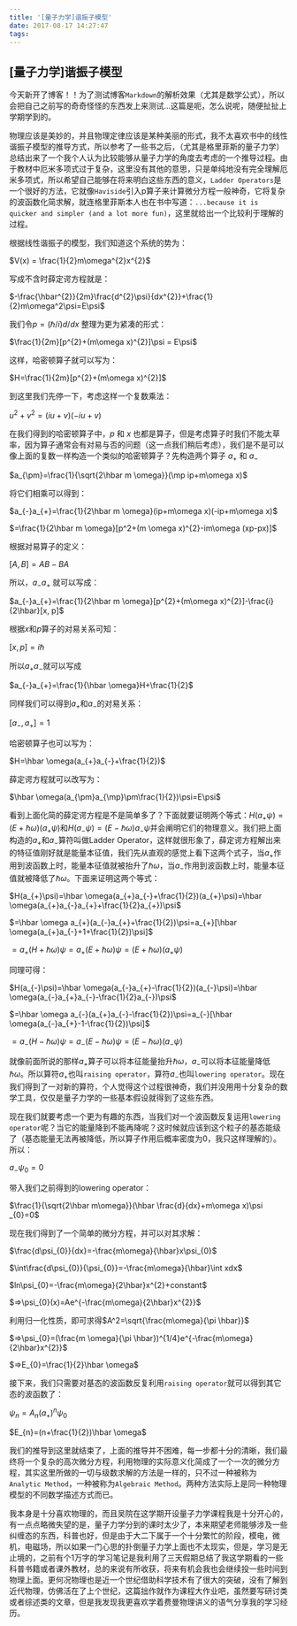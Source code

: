 ```yaml
---
title: '[量子力学]谐振子模型'
date: 2017-08-17 14:27:47
tags:
---
```


## [量子力学]谐振子模型

<link rel="stylesheet" href="https://cdnjs.cloudflare.com/ajax/libs/KaTeX/0.5.1/katex.min.css">

<link rel="stylesheet" href="https://cdn.jsdelivr.net/github-markdown-css/2.2.1/github-markdown.css"/>

今天新开了博客！！为了测试博客`Markdown`的解析效果（尤其是数学公式），所以会把自己之前写的奇奇怪怪的东西发上来测试...这篇是呃，怎么说呢，随便扯扯上学期学到的。

<!--more-->

物理应该是美妙的，并且物理定律应该是某种美丽的形式，我不太喜欢书中的线性谐振子模型的推导方式，所以参考了一些书之后，（尤其是格里菲斯的量子力学）总结出来了一个我个人认为比较能够从量子力学的角度去考虑的一个推导过程。由于教材中厄米多项式过于复杂，这里没有其他的意思，只是单纯地没有完全理解厄米多项式，所以希望自己能够在将来明白这些东西的意义，`Ladder Operators`是一个很好的方法，它就像`Haviside`引入p算子来计算微分方程一般神奇，它将复杂的波函数化简求解，就连格里菲斯本人也在书中写道：`...because it is quicker and simpler (and a lot more fun)`，这里就给出一个比较利于理解的过程。

根据线性谐振子的模型，我们知道这个系统的势为：

$V(x) = \frac{1}{2}m\omega^{2}x^{2}$

写成不含时薛定谔方程就是：

$-\frac{\hbar^{2}}{2m}\frac{d^{2}\psi}{dx^{2}}+\frac{1}{2}m\omega^2\psi=E\psi$

我们令$p=(\hbar/i)d/dx$ 整理为更为紧凑的形式：

$\frac{1}{2m}[p^{2}+(m\omega x)^{2}]\psi = E\psi$

这样，哈密顿算子就可以写为：

$H=\frac{1}{2m}[p^{2}+(m\omega x)^{2}]$

到这里我们先停一下，考虑这样一个复数乘法：

$u^{2}+v^{2}=(iu+v)(-iu+v)$

在我们得到的哈密顿算子中，$p$ 和 $x$ 也都是算子，但是考虑算子时我们不能太草率，因为算子通常会有对易与否的问题（这一点我们稍后考虑），我们是不是可以像上面的复数一样构造一个类似的哈密顿算子？先构造两个算子 $a_+$ 和 $a_{-}$

$a_{\pm}=\frac{1}{\sqrt{2\hbar m \omega}}(\mp ip+m\omega x)$

将它们相乘可以得到：

$a_{-}a_{+}=\frac{1}{2\hbar m \omega}(ip+m\omega x)(-ip+m\omega x)$

$=\frac{1}{2\hbar m \omega}[p^2+(m \omega x)^{2}-im\omega (xp-px)]$

根据对易算子的定义：

$[A, B]=AB-BA$

所以，$a_{-}a_{+}$ 就可以写成：

$a_{-}a_{+}=\frac{1}{2\hbar m \omega}[p^{2}+(m\omega x)^{2}]-\frac{i}{2\hbar}[x, p]$

根据$x$和$p$算子的对易关系可知：

$[x, p] = i\hbar$

所以$a_{+}a_{-}$就可以写成

$a_{-}a_{+}=\frac{1}{\hbar \omega}H+\frac{1}{2}$

同样我们可以得到$a_{+}$和$a_{-}$的对易关系：

$[a_{-}, a_{+}] = 1$

哈密顿算子也可以写为：

$H=\hbar \omega(a_{+}a_{-}+\frac{1}{2})$

薛定谔方程就可以改写为：

$\hbar \omega(a_{\pm}a_{\mp}\pm\frac{1}{2})\psi=E\psi$

看到上面化简的薛定谔方程是不是简单多了？下面就要证明两个等式：$H(a_{+}\psi)=(E+\hbar \omega)(a_{+}\psi)$和$H(a_{-}\psi)=(E-\hbar \omega)a_{-}\psi$并会阐明它们的物理意义。我们把上面构造的$a_{+}$和$a_{-}$算符叫做Ladder Operator，这样就很形象了，薛定谔方程解出来的特征值刚好就是能量本征值，我们先从直观的感觉上看下这两个式子，当$a_{+}$作用到波函数上时，能量本征值就被抬升了$\hbar \omega$，当$a_{-}$作用到波函数上时，能量本征值就被降低了$\hbar \omega$。下面来证明这两个等式：

$H(a_{+}\psi)=\hbar \omega(a_{+}a_{-}+\frac{1}{2})(a_{+}\psi)=\hbar \omega(a_{+}a_{-}a_{+}+\frac{1}{2}a_{+})\psi$

$=\hbar \omega a_{+}(a_{-}a_{+}+\frac{1}{2})\psi=a_{+}[\hbar \omega(a_{+}a_{-}+1+\frac{1}{2})\psi]$

$=a_{+}(H+\hbar \omega)\psi=a_{+}(E+\hbar \omega)\psi=(E+\hbar \omega)(a_{+}\psi)$

同理可得：

$H(a_{-}\psi)=\hbar \omega(a_{-}a_{+}-\frac{1}{2})(a_{-}\psi)=\hbar \omega(a_{-}a_{+}a_{-}-\frac{1}{2}a_{-})\psi$

$=\hbar \omega a_{-}(a_{+}a_{-}-\frac{1}{2})\psi=a_{-}[\hbar \omega(a_{-}a_{+}-1-\frac{1}{2})\psi]$

$=a_{-}(H-\hbar \omega)\psi=a_{-}(E-\hbar \omega)\psi=(E-\hbar \omega)(a_{-}\psi)$

就像前面所说的那样$a_{+}$算子可以将本征能量抬升$\hbar \omega$，$a_{-}$可以将本征能量降低$\hbar \omega$。所以算符$a_{+}$也叫`raising operator`，算符$a_{-}$也叫`lowering operator`。现在我们得到了一对新的算符，个人觉得这个过程很神奇，我们并没用用十分复杂的数学工具，仅仅是量子力学的一些基本假设就得到了这些东西。

现在我们就要考虑一个更为有趣的东西，当我们对一个波函数反复运用`lowering operator`呢？当它的能量降到不能再降呢？这时候就应该到这个粒子的基态能级了（基态能量无法再被降低，所以算子作用后概率密度为0，我只这样理解的）。所以：

$a_{-}\psi _{0}=0$

带入我们之前得到的lowering operator：

$\frac{1}{\sqrt{2\hbar m\omega}}(\hbar \frac{d}{dx}+m\omega x)\psi _{0}=0$

现在我们得到了一个简单的微分方程，并可以对其求解：

$\frac{d\psi_{0}}{dx}=-\frac{m\omega}{\hbar}x\psi_{0}$

$\int\frac{d\psi_{0}}{\psi_{0}}=-\frac{m\omega}{\hbar}\int xdx$

$ln\psi_{0}=-\frac{m\omega}{2\hbar}x^{2}+constant$

$=>\psi_{0}(x)=Ae^{-\frac{m\omega}{2\hbar}x^{2}}$

利用归一化性质，即可求得$A^2=\sqrt{\frac{m\omega}{\pi \hbar}}$

$=>\psi_{0}=(\frac{m \omega}{\pi \hbar})^{1/4}e^{-\frac{m\omega}{2\hbar}x^{2}}$

$=>E_{0}=\frac{1}{2}\hbar \omega$

接下来，我们只需要对基态的波函数反复利用`raising operator`就可以得到其它态的波函数了：

$\psi_{n}=A_{n}(a_{+})^{n}\psi_{0}$

$E_{n}=(n+\frac{1}{2})\hbar \omega$

我们的推导到这里就结束了，上面的推导并不困难，每一步都十分的清晰，我们最终将一个复杂的高次微分方程，利用物理的实际意义化简成了一个一次的微分方程，其实这里所做的一切与级数求解的方法是一样的，只不过一种被称为`Analytic Method`，一种被称为`Algebraic Method`。两种方法实际上是同一种物理模型的不同数学描述方式而已。

我本身是十分喜欢物理的，而且吴院在这学期开设量子力学课程我是十分开心的，有一点点略微失望的是，量子力学分到的课时太少了，本来期望老师能够涉及一些纠缠态的东西，科普也好，但是由于大二下属于一个十分繁忙的阶段，模电，微机，电磁场，所以如果一门心思的扑倒量子力学上面也不太现实，但是，学习是无止境的，之前有个1万字的学习笔记是我利用了三天假期总结了我这学期看的一些科普书籍或者课外教材，总的来说有所收获，将来有机会我也会继续投一些时间到物理上面。更何况物理也是近一个世纪借助科学技术有了很大的突破，没有了解到近代物理，仿佛活在了上个世纪，这篇拙作就作为课程大作业吧，虽然要写研讨类或者综述类的文章，但是我发现我更喜欢学着费曼物理讲义的语气分享我的学习经历。
